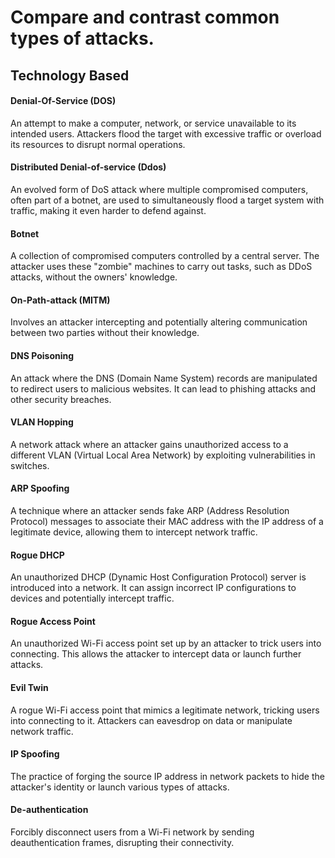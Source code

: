 # Compare and contrast common types of attacks.
## Technology Based
#### Denial-Of-Service (DOS)
An attempt to make a computer, network, or service unavailable to its intended users. Attackers flood the target with excessive traffic or overload its resources to disrupt normal operations.
#### Distributed Denial-of-service (Ddos)
An evolved form of DoS attack where multiple compromised computers, often part of a botnet, are used to simultaneously flood a target system with traffic, making it even harder to defend against.
#### Botnet
A collection of compromised computers controlled by a central server. The attacker uses these "zombie" machines to carry out tasks, such as DDoS attacks, without the owners' knowledge.
#### On-Path-attack (MITM)
Involves an attacker intercepting and potentially altering communication between two parties without their knowledge.
#### DNS Poisoning
An attack where the DNS (Domain Name System) records are manipulated to redirect users to malicious websites. It can lead to phishing attacks and other security breaches.
#### VLAN Hopping
A network attack where an attacker gains unauthorized access to a different VLAN (Virtual Local Area Network) by exploiting vulnerabilities in switches.
#### ARP Spoofing
A technique where an attacker sends fake ARP (Address Resolution Protocol) messages to associate their MAC address with the IP address of a legitimate device, allowing them to intercept network traffic.
#### Rogue DHCP
An unauthorized DHCP (Dynamic Host Configuration Protocol) server is introduced into a network. It can assign incorrect IP configurations to devices and potentially intercept traffic.
#### Rogue Access Point
An unauthorized Wi-Fi access point set up by an attacker to trick users into connecting. This allows the attacker to intercept data or launch further attacks.
#### Evil Twin
A rogue Wi-Fi access point that mimics a legitimate network, tricking users into connecting to it. Attackers can eavesdrop on data or manipulate network traffic.
#### IP Spoofing
The practice of forging the source IP address in network packets to hide the attacker's identity or launch various types of attacks.
#### De-authentication
Forcibly disconnect users from a Wi-Fi network by sending deauthentication frames, disrupting their connectivity.